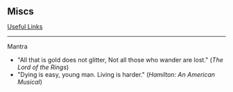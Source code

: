 <h1 id="miscs"></h1>

<h2 style="margin: 0px 0px 10px;">Miscs</h2>

[Useful Links](./useful-links.html)

 ---
 Mantra
 - "All that is gold does not glitter, Not all those who wander are lost." (_The Lord of the Rings_)
 - "Dying is easy, young man. Living is harder." (_Hamilton: An American Musical_)